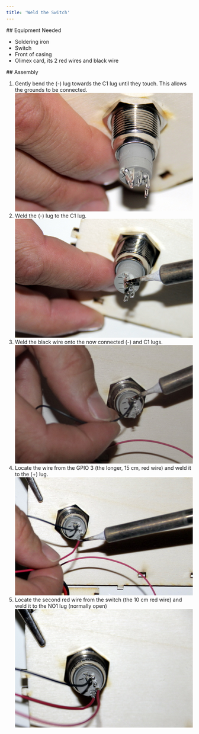 ```yaml
---
title: 'Weld the Switch'
---
```


## Equipment Needed
- Soldering iron
- Switch
- Front of casing
- Olimex card, its 2 red wires and black wire

## Assembly 
1. Gently bend the (-) lug towards the C1 lug until they touch. This allows the grounds to be connected.    
    ![](_MG_5288.JPG)  
2. Weld the (-) lug to the C1 lug.    
    ![](_MG_5290.JPG)  
3. Weld the black wire onto the now connected (-) and C1 lugs.    
    ![](_MG_5292.JPG)  
4. Locate the wire from the GPIO 3 (the longer, 15 cm, red wire) and weld it to the (+) lug. 
    ![](_MG_5295.JPG)  
5. Locate the second red wire from the switch (the 10 cm red wire) and weld it to the NO1 lug (normally open)    
    ![](_MG_5297.JPG)  

